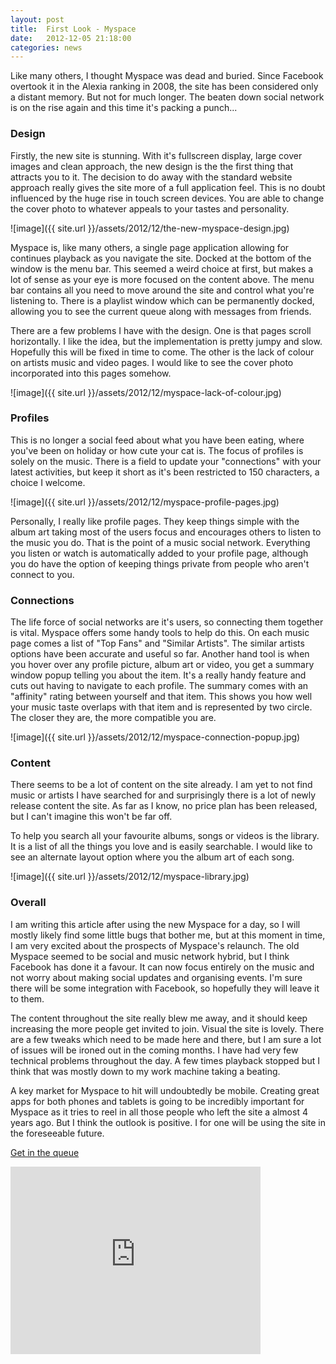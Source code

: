 ```yaml
---
layout: post
title:  First Look - Myspace
date:   2012-12-05 21:18:00
categories: news
---
```


Like many others, I thought Myspace was dead and buried. Since Facebook overtook it in the Alexia ranking in 2008, the site has been considered only a distant memory. But not for much longer. The beaten down social network is on the rise again and this time it's packing a punch...

### Design

Firstly, the new site is stunning. With it's fullscreen display, large cover images and clean approach, the new design is the the first thing that attracts you to it. The decision to do away with the standard website approach really gives the site more of a full application feel. This is no doubt influenced by the huge rise in touch screen devices. You are able to change the cover photo to whatever appeals to your tastes and personality.

![image]({{ site.url }}/assets/2012/12/the-new-myspace-design.jpg)

Myspace is, like many others, a single page application allowing for continues playback as you navigate the site. Docked at the bottom of the window is the menu bar. This seemed a weird choice at first, but makes a lot of sense as your eye is more focused on the content above. The menu bar contains all you need to move around the site and control what you're listening to. There is a playlist window which can be permanently docked, allowing you to see the current queue along with messages from friends.

There are a few problems I have with the design. One is that pages scroll horizontally. I like the idea, but the implementation is pretty jumpy and slow. Hopefully this will be fixed in time to come. The other is the lack of colour on artists music and video pages. I would like to see the cover photo incorporated into this pages somehow.

![image]({{ site.url }}/assets/2012/12/myspace-lack-of-colour.jpg)

### Profiles

This is no longer a social feed about what you have been eating, where you've been on holiday or how cute your cat is. The focus of profiles is solely on the music. There is a field to update your "connections" with your latest activities, but keep it short as it's been restricted to 150 characters, a choice I welcome.

![image]({{ site.url }}/assets/2012/12/myspace-profile-pages.jpg)

Personally, I really like profile pages. They keep things simple with the album art taking most of the users focus and encourages others to listen to the music you do. That is the point of a music social network. Everything you listen or watch is automatically added to your profile page, although you do have the option of keeping things private from people who aren't connect to you.

### Connections

The life force of social networks are it's users, so connecting them together is vital. Myspace offers some handy tools to help do this. On each music page comes a list of "Top Fans" and "Similar Artists". The similar artists options have been accurate and useful so far. Another hand tool is when you hover over any profile picture, album art or video, you get a summary window popup telling you about the item. It's a really handy feature and cuts out having to navigate to each profile. The summary comes with an "affinity" rating between yourself and that item. This shows you how well your music taste overlaps with that item and is represented by two circle. The closer they are, the more compatible you are.

![image]({{ site.url }}/assets/2012/12/myspace-connection-popup.jpg)

### Content

There seems to be a lot of content on the site already. I am yet to not find music or artists I have searched for and surprisingly there is a lot of newly release content the site. As far as I know, no price plan has been released, but I can't imagine this won't be far off.

To help you search all your favourite albums, songs or videos is the library. It is a list of all the things you love and is easily searchable. I would like to see an alternate layout option where you the album art of each song.

![image]({{ site.url }}/assets/2012/12/myspace-library.jpg)

### Overall

I am writing this article after using the new Myspace for a day, so I will mostly likely find some little bugs that bother me, but at this moment in time, I am very excited about the prospects of Myspace's relaunch. The old Myspace seemed to be social and music network hybrid, but I think Facebook has done it a favour. It can now focus entirely on the music and not worry about making social updates and organising events. I'm sure there will be some integration with Facebook, so hopefully they will leave it to them.

The content throughout the site really blew me away, and it should keep increasing the more people get invited to join. Visual the site is lovely. There are a few tweaks which need to be made here and there, but I am sure a lot of issues will be ironed out in the coming months. I have had very few technical problems throughout the day. A few times playback stopped but I think that was mostly down to my work machine taking a beating.

A key market for Myspace to hit will undoubtedly be mobile. Creating great apps for both phones and tablets is going to be incredibly important for Myspace as it tries to reel in all those people who left the site a almost 4 years ago. But I think the outlook is positive. I for one will be using the site in the foreseeable future.

[Get in the queue](https://new.myspace.com/)

<iframe src="http://player.vimeo.com/video/50071857?&amp;api=1" width="400" height="300" frameborder="0" webkitAllowFullScreen mozallowfullscreen allowFullScreen></iframe>
